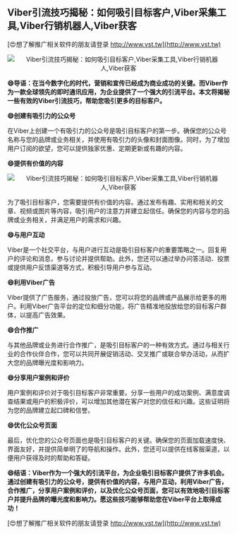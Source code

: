 ## **Viber引流技巧揭秘：如何吸引目标客户,Viber采集工具,Viber行销机器人,Viber获客**

[😍想了解推广相关软件的朋友请登录 http://www.vst.tw](http://www.vst.tw)

 <center><img src="https://vst.tw/MP4/tuiguang/png/6.png" alt="Viber引流技巧揭秘：如何吸引目标客户,Viber采集工具,Viber行销机器人,Viber获客"></center>

**😄导语：在当今数字化的时代，营销和宣传已经成为商业成功的关键。而Viber作为一款全球领先的即时通讯应用，为企业提供了一个强大的引流平台。本文将揭秘一些有效的Viber引流技巧，帮助您吸引更多的目标客户。**

**😄创建有吸引力的公众号**

在Viber上创建一个有吸引力的公众号是吸引目标客户的第一步。确保您的公众号名称与您的品牌或业务相关，并使用有吸引力的头像和封面图像。同时，为了增加用户订阅的欲望，您可以提供独家优惠、定期更新或有趣的内容。

**😄提供有价值的内容**

 <center><img src="https://vst.tw/MP4/tuiguang/png/7.png" alt="Viber引流技巧揭秘：如何吸引目标客户,Viber采集工具,Viber行销机器人,Viber获客"></center>

为了吸引目标客户，您需要提供有价值的内容。通过发布有趣、实用和相关的文章、视频或图片等内容，吸引用户的注意力并建立起信任。确保您的内容与您的品牌或业务相关，并满足用户的需求和兴趣。

**😄与用户互动**

Viber是一个社交平台，与用户进行互动是吸引目标客户的重要策略之一。回复用户的评论和消息，参与讨论并提供帮助。此外，您还可以通过举办问答活动、投票或提供用户反馈渠道等方式，积极引导用户参与互动。

**😄利用Viber广告**

Viber提供了广告服务，通过投放广告，您可以将您的品牌或产品展示给更多的用户。利用Viber广告平台的定位和细分功能，将广告精准地投放给您的目标客户群体，以提高广告效果。

**😄合作推广**

与其他品牌或业务进行合作推广，是吸引目标客户的一种有效方式。通过与相关行业的合作伙伴合作，您可以共同开展促销活动、交叉推广或联合举办活动，从而扩大您的品牌曝光度和影响力。

**😄分享用户案例和评价**

用户案例和评价对于吸引目标客户非常重要。分享一些用户的成功案例、满意度调查结果或用户的积极评价，可以增加其他潜在客户对您的信任和兴趣。这些证明将为您的品牌建立起口碑和信誉。

**😄优化公众号页面**

最后，优化您的公众号页面也是吸引目标客户的关键。确保您的页面加载速度快、界面友好，并提供简单明了的导航和操作。此外，您还可以提供在线客服渠道，以便用户获得及时的帮助和答疑。

**😄结语：Viber作为一个强大的引流平台，为企业吸引目标客户提供了许多机会。通过创建有吸引力的公众号，提供有价值的内容，与用户互动，利用Viber广告，合作推广，分享用户案例和评价，以及优化公众号页面，您可以有效地吸引目标客户并提升品牌的曝光度和影响力。愿这些技巧能够帮助您在Viber平台上取得成功！**

[😍想了解推广相关软件的朋友请登录 http://www.vst.tw](http://www.vst.tw)



